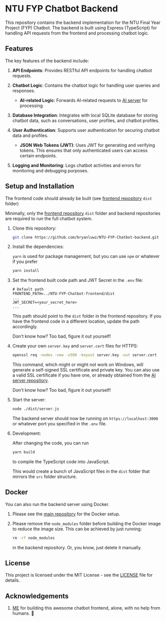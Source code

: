 # NTU FYP Chatbot Backend

This repository contains the backend implementation for the NTU Final Year Project (FYP) Chatbot. The backend is built using Express (TypeScript) for handling API requests from the frontend and processing chatbot logic.

## Features

The key features of the backend include:

1. **API Endpoints**: Provides RESTful API endpoints for handling chatbot requests.

2. **Chatbot Logic**: Contains the chatbot logic for handling user queries and responses.

   - **AI-related Logic**: Forwards AI-related requests to [AI server](https://github.com/bryanluwz/NTU-FYP-Chatbot-AI) for processing.

3. **Database Integration**: Integrates with local SQLite database for storing chatbot data, such as conversations, user profiles, and chatbot profiles.

4. **User Authentication**: Supports user authentication for securing chatbot data and profiles.

   - **JSON Web Tokens (JWT)**: Uses JWT for generating and verifying tokens. This ensures that only authenticated users can access certain endpoints.

5. **Logging and Monitoring**: Logs chatbot activities and errors for monitoring and debugging purposes.

## Setup and Installation

The frontend code should already be built (see [frontend repository](https://github.com/bryanluwz/NTU-FYP-Chatbot-frontend) `dist` folder)

Minimally, only the [frontend repository](https://github.com/bryanluwz/NTU-FYP-Chatbot-frontend) `dist` folder and backend repositories are required to run the full chatbot system.

1. Clone this repository:

   ```bash
   git clone https://github.com/bryanluwz/NTU-FYP-Chatbot-backend.git
   ```

2. Install the dependencies:

   `yarn` is used for package management, but you can use `npm` or whatever if you prefer

   ```bash
   yarn install
   ```

3. Set the frontend built code path and JWT Secret in the `.env` file:

   ```env
   # Default path
   FRONTEND_PATH=../NTU-FYP-Chatbot-frontend/dist
   ...
   JWT_SECRET=<your_secret_here>
   ...
   ```

   This path should point to the `dist` folder in the frontend repository. If you have the frontend code in a different location, update the path accordingly.

   Don't know how? Too bad, figure it out yourself!

4. Create your own `server.key` and `server.cert` files for HTTPS:

   ```bash
   openssl req -nodes -new -x509 -keyout server.key -out server.cert
   ```

   This command, which might or might not work on Windows, will generate a self-signed SSL certificate and private key. You can also use a valid SSL certificate if you have one, or already obtained from the [AI server repository](https://github.com/bryanluwz/NTU-FYP-Chatbot-AI).

   Don't know how? Too bad, figure it out yourself!

5. Start the server:

   ```bash
   node ./dist/server.js
   ```

   The backend server should now be running on `https://localhost:3000` or whatever port you specified in the `.env` file.

6. Development:

   After changing the code, you can run

   ```bash
   yarn build
   ```

   to compile the TypeScript code into JavaScript.

   This would create a bunch of JavaScript files in the `dist` folder that mirrors the `src` folder structure.

## Docker

You can also run the backend server using Docker.

1. Please see the [main repository](https://github.com/bryanluwz/NTU-FYP-Chatbot) for the Docker setup.

2. Please remove the `node_modules` folder before building the Docker image to reduce the image size. This can be achieved by just running:

   ```bash
   rm -rf node_modules
   ```

   in the backend repository. Or, you know, just delete it manually.

## License

This project is licensed under the MIT License - see the [LICENSE](LICENSE) file for details.

## Acknowledgements

1. [ME](https://github.com/bryanluwz) for building this awesome chatbot frontend, alone, with no help from humans. 🤖
